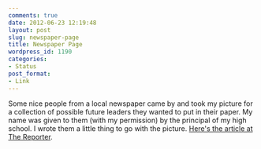 ```yaml
---
comments: true
date: 2012-06-23 12:19:48
layout: post
slug: newspaper-page
title: Newspaper Page
wordpress_id: 1190
categories:
- Status
post_format:
- Link
---
```


Some nice people from a local newspaper came by and took my picture for a collection of possible future leaders they wanted to put in their paper. My name was given to them (with my permission) by the principal of my high school. I wrote them a little thing to go with the picture. [Here's the article at The Reporter](http://allaroundphilly.newspaperdirect.com/epaper/showlink.aspx?bookmarkid=7ULZHPK883G4&linkid=0b89df21-9cd0-41d7-8204-e5b173a5d1e9&pdaffid=eYo465aBp0JDSEEzR%2f29FQ%3d%3d).
